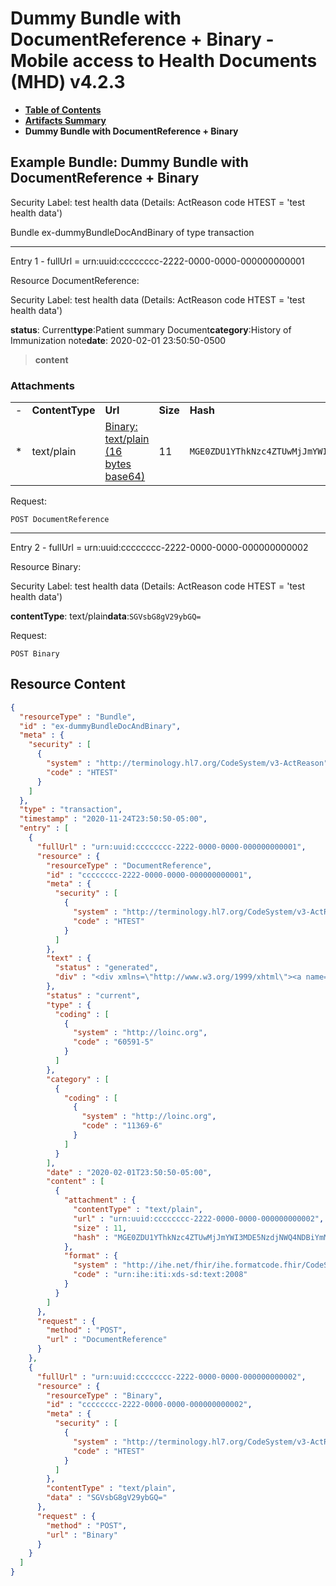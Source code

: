 # Dummy Bundle with DocumentReference + Binary - Mobile access to Health Documents (MHD) v4.2.3

* [**Table of Contents**](toc.md)
* [**Artifacts Summary**](artifacts.md)
* **Dummy Bundle with DocumentReference + Binary**

## Example Bundle: Dummy Bundle with DocumentReference + Binary

Security Label: test health data (Details: ActReason code HTEST = 'test health data')

Bundle ex-dummyBundleDocAndBinary of type transaction

-------

Entry 1 - fullUrl = urn:uuid:cccccccc-2222-0000-0000-000000000001

Resource DocumentReference:

> 

Security Label: test health data (Details: ActReason code HTEST = 'test health data')

**status**: Current**type**:Patient summary Document**category**:History of Immunization note**date**: 2020-02-01 23:50:50-0500
> **content**

### Attachments

| | | | | |
| :--- | :--- | :--- | :--- | :--- |
| - | **ContentType** | **Url** | **Size** | **Hash** |
| * | text/plain | [Binary: text/plain (16 bytes base64)](Bundle-ex-dummyBundleDocAndBinary.md#urn-uuid-cccccccc-2222-0000-0000-000000000002) | 11 | `MGE0ZDU1YThkNzc4ZTUwMjJmYWI3MDE5NzdjNWQ4NDBiYmM0ODZkMA==` |



Request:

```
POST DocumentReference

```

-------

Entry 2 - fullUrl = urn:uuid:cccccccc-2222-0000-0000-000000000002

Resource Binary:

> 

Security Label: test health data (Details: ActReason code HTEST = 'test health data')

**contentType**: text/plain**data**:`SGVsbG8gV29ybGQ=`

Request:

```
POST Binary

```



## Resource Content

```json
{
  "resourceType" : "Bundle",
  "id" : "ex-dummyBundleDocAndBinary",
  "meta" : {
    "security" : [
      {
        "system" : "http://terminology.hl7.org/CodeSystem/v3-ActReason",
        "code" : "HTEST"
      }
    ]
  },
  "type" : "transaction",
  "timestamp" : "2020-11-24T23:50:50-05:00",
  "entry" : [
    {
      "fullUrl" : "urn:uuid:cccccccc-2222-0000-0000-000000000001",
      "resource" : {
        "resourceType" : "DocumentReference",
        "id" : "cccccccc-2222-0000-0000-000000000001",
        "meta" : {
          "security" : [
            {
              "system" : "http://terminology.hl7.org/CodeSystem/v3-ActReason",
              "code" : "HTEST"
            }
          ]
        },
        "text" : {
          "status" : "generated",
          "div" : "<div xmlns=\"http://www.w3.org/1999/xhtml\"><a name=\"DocumentReference_cccccccc-2222-0000-0000-000000000001\"> </a><p class=\"res-header-id\"><b>Generated Narrative: DocumentReference cccccccc-2222-0000-0000-000000000001</b></p><a name=\"cccccccc-2222-0000-0000-000000000001\"> </a><a name=\"hccccccccc-2222-0000-0000-000000000001\"> </a><div style=\"display: inline-block; background-color: #d9e0e7; padding: 6px; margin: 4px; border: 1px solid #8da1b4; border-radius: 5px; line-height: 60%\"><p style=\"margin-bottom: 0px\"/><p style=\"margin-bottom: 0px\">Security Label: test health data (Details: ActReason code HTEST = 'test health data')</p></div><p><b>status</b>: Current</p><p><b>type</b>: <span title=\"Codes:{http://loinc.org 60591-5}\">Patient summary Document</span></p><p><b>category</b>: <span title=\"Codes:{http://loinc.org 11369-6}\">History of Immunization note</span></p><p><b>date</b>: 2020-02-01 23:50:50-0500</p><blockquote><p><b>content</b></p><h3>Attachments</h3><table class=\"grid\"><tr><td style=\"display: none\">-</td><td><b>ContentType</b></td><td><b>Url</b></td><td><b>Size</b></td><td><b>Hash</b></td></tr><tr><td style=\"display: none\">*</td><td>text/plain</td><td><a href=\"Bundle-ex-dummyBundleDocAndBinary.html#urn-uuid-cccccccc-2222-0000-0000-000000000002\">Binary: text/plain (16 bytes base64)</a></td><td>11</td><td><code>MGE0ZDU1YThkNzc4ZTUwMjJmYWI3MDE5NzdjNWQ4NDBiYmM0ODZkMA==</code></td></tr></table><p><b>format</b>: <a href=\"https://profiles.ihe.net/fhir/ihe.formatcode.fhir/1.4.0/CodeSystem-formatcode.html#formatcode-urn.58ihe.58iti.58xds-sd.58text.582008\">IHE Format Code set for use with Document Sharing: urn:ihe:iti:xds-sd:text:2008</a> (ITI XDS-SD TEXT)</p></blockquote></div>"
        },
        "status" : "current",
        "type" : {
          "coding" : [
            {
              "system" : "http://loinc.org",
              "code" : "60591-5"
            }
          ]
        },
        "category" : [
          {
            "coding" : [
              {
                "system" : "http://loinc.org",
                "code" : "11369-6"
              }
            ]
          }
        ],
        "date" : "2020-02-01T23:50:50-05:00",
        "content" : [
          {
            "attachment" : {
              "contentType" : "text/plain",
              "url" : "urn:uuid:cccccccc-2222-0000-0000-000000000002",
              "size" : 11,
              "hash" : "MGE0ZDU1YThkNzc4ZTUwMjJmYWI3MDE5NzdjNWQ4NDBiYmM0ODZkMA=="
            },
            "format" : {
              "system" : "http://ihe.net/fhir/ihe.formatcode.fhir/CodeSystem/formatcode",
              "code" : "urn:ihe:iti:xds-sd:text:2008"
            }
          }
        ]
      },
      "request" : {
        "method" : "POST",
        "url" : "DocumentReference"
      }
    },
    {
      "fullUrl" : "urn:uuid:cccccccc-2222-0000-0000-000000000002",
      "resource" : {
        "resourceType" : "Binary",
        "id" : "cccccccc-2222-0000-0000-000000000002",
        "meta" : {
          "security" : [
            {
              "system" : "http://terminology.hl7.org/CodeSystem/v3-ActReason",
              "code" : "HTEST"
            }
          ]
        },
        "contentType" : "text/plain",
        "data" : "SGVsbG8gV29ybGQ="
      },
      "request" : {
        "method" : "POST",
        "url" : "Binary"
      }
    }
  ]
}

```
